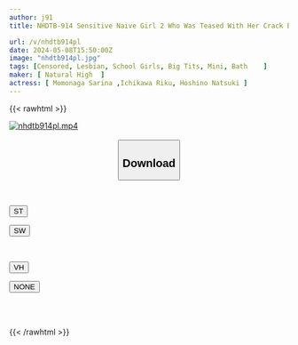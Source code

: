 ```yaml
---
author: j91
title: NHDTB-914 Sensitive Naive Girl 2 Who Was Teased With Her Crack By A Girl-loving Big-breasted Older Sister In The Women's Bath, And Kept Making Her Cum With Lesbian Torture Even If She Ran Away And Ran Away

url: /v/nhdtb914pl
date: 2024-05-08T15:50:00Z
image: "nhdtb914pl.jpg"
tags: [Censored, Lesbian, School Girls, Big Tits, Mini, Bath	]
maker: [ Natural High  ]
actress: [ Momonaga Sarina ,Ichikawa Riku, Hoshino Natsuki ]
---
```



{{< rawhtml >}}

<div class="video" data-videoid="BQP8XKwzGjiy1zW">
    <a href="javascript:;">
        <img src="/v/nhdtb914pl/nhdtb914pl.jpg" width="WIDTH" height="HEIGHT" alt="nhdtb914pl.mp4" loading="lazy">
    </a>
</div>

<script type="text/javascript" src="https://j91.asia/asset/on-demand-st.js"></script>

<br>
  <link rel="stylesheet" href="https://j91.asia/asset/bs5.css">
  
  <center>
  <button class="btn btn-primary" type="button" data-bs-toggle="collapse" data-bs-target=".multi-collapse" aria-expanded="false" aria-controls="multiCollapseExample1 multiCollapseExample2"><h2>Download</h2></button></center>
</p>
<div class="row">
  <div class="col">
    <div class="collapse multi-collapse" id="multiCollapseExample1">
      <div class="card card-body">
	      	      <br>
<div class="buttons">  
<p><a href="https://streamtape.to/v/BQP8XKwzGjiy1zW" target="_blank"><button class="btn-hover color-3"><i class="fa fa-download"></i> ST</button></a></p>
<p><a href="https://asnwish.com/vw70f0kob848" target="_blank"><button class="btn-hover color-2"><i class="fa fa-download"></i> SW</button></a></p></div>
    </div>
  </div>
</div>
  <div class="col">
    <div class="collapse multi-collapse" id="multiCollapseExample2">
      <div class="card card-body">
	      <br>
<div class="buttons">
<p><a href="https://vidhidevip.com/file/n0r4ff4lojvb"><button class="btn-hover color-8"><i class="fa fa-download"></i> VH</button></a></p>
<p><a href="javascript:;"><button class="btn-hover color-9"><i class="fa fa-download"></i> NONE</button></a></p></div>
<br><br>
      </div>
    </div>
  </div>
</div>

{{< /rawhtml >}}